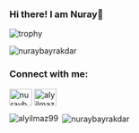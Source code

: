 ### Hi there! I am Nuray👋

![trophy](https://github-profile-trophy.vercel.app/?username=nuraybayrakdar)
<p align="left"> <img src="https://komarev.com/ghpvc/?username=nuraybayrakdar&label=Profile%20views&color=0e75b6&style=flat" alt="nuraybayrakdar" /> </p>
<h3 align="left">Connect with me:</h3>
<p align="left">
<a href="https://twitter.com/nnuraybdr" target="blank"><img align="center" src="https://raw.githubusercontent.com/rahuldkjain/github-profile-readme-generator/master/src/images/icons/Social/twitter.svg" alt="nuraybayrakdar" height="30" width="40" /></a>
<a href="https://linkedin.com/in/nuray-bayrakdar" target="blank"><img align="center" src="https://raw.githubusercontent.com/rahuldkjain/github-profile-readme-generator/master/src/images/icons/Social/linked-in-alt.svg" alt="alyilmaz99" height="30" width="40" /></a>
</p>
<p><img align="left" src="https://github-readme-stats.vercel.app/api/top-langs?username=nuraybayrakdar&show_icons=true&locale=en&layout=compact" alt="alyilmaz99" /></p>

<p>&nbsp;<img align="center" src="https://github-readme-stats.vercel.app/api?username=nuraybayrakdar&show_icons=true&locale=en" alt="nuraybayrakdar" /></p>
